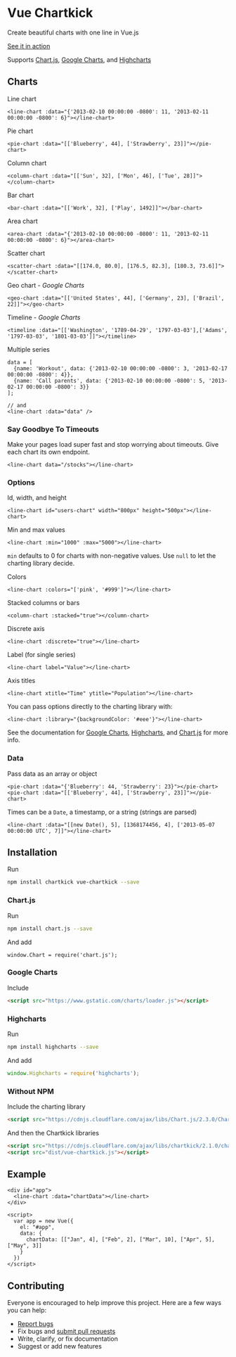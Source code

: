 # Vue Chartkick

Create beautiful charts with one line in Vue.js

[See it in action](http://ankane.github.io/chartkick.js/examples/)

Supports [Chart.js](http://www.chartjs.org/), [Google Charts](https://developers.google.com/chart/), and [Highcharts](http://www.highcharts.com/)

## Charts

Line chart

```vue
<line-chart :data="{'2013-02-10 00:00:00 -0800': 11, '2013-02-11 00:00:00 -0800': 6}"></line-chart>
```

Pie chart

```vue
<pie-chart :data="[['Blueberry', 44], ['Strawberry', 23]]"></pie-chart>
```

Column chart

```vue
<column-chart :data="[['Sun', 32], ['Mon', 46], ['Tue', 28]]"></column-chart>
```

Bar chart

```vue
<bar-chart :data="[['Work', 32], ['Play', 1492]]"></bar-chart>
```

Area chart

```vue
<area-chart :data="{'2013-02-10 00:00:00 -0800': 11, '2013-02-11 00:00:00 -0800': 6}"></area-chart>
```

Scatter chart

```vue
<scatter-chart :data="[[174.0, 80.0], [176.5, 82.3], [180.3, 73.6]]"></scatter-chart>
```

Geo chart - *Google Charts*

```vue
<geo-chart :data="[['United States', 44], ['Germany', 23], ['Brazil', 22]]"></geo-chart>
```

Timeline - *Google Charts*

```vue
<timeline :data="[['Washington', '1789-04-29', '1797-03-03'],['Adams', '1797-03-03', '1801-03-03']]"></timeline>
```

Multiple series

```vue
data = [
  {name: 'Workout', data: {'2013-02-10 00:00:00 -0800': 3, '2013-02-17 00:00:00 -0800': 4}},
  {name: 'Call parents', data: {'2013-02-10 00:00:00 -0800': 5, '2013-02-17 00:00:00 -0800': 3}}
];

// and
<line-chart :data="data" />
```

### Say Goodbye To Timeouts

Make your pages load super fast and stop worrying about timeouts. Give each chart its own endpoint.

```vue
<line-chart data="/stocks"></line-chart>
```

### Options

Id, width, and height

```vue
<line-chart id="users-chart" width="800px" height="500px"></line-chart>
```

Min and max values

```vue
<line-chart :min="1000" :max="5000"></line-chart>
```

`min` defaults to 0 for charts with non-negative values. Use `null` to let the charting library decide.

Colors

```vue
<line-chart :colors="['pink', '#999']"></line-chart>
```

Stacked columns or bars

```vue
<column-chart :stacked="true"></column-chart>
```

Discrete axis

```vue
<line-chart :discrete="true"></line-chart>
```

Label (for single series)

```vue
<line-chart label="Value"></line-chart>
```

Axis titles

```vue
<line-chart xtitle="Time" ytitle="Population"></line-chart>
```

You can pass options directly to the charting library with:

```vue
<line-chart :library="{backgroundColor: '#eee'}"></line-chart>
```

See the documentation for [Google Charts](https://developers.google.com/chart/interactive/docs/gallery), [Highcharts](http://api.highcharts.com/highcharts), and [Chart.js](http://www.chartjs.org/docs/) for more info.

### Data

Pass data as an array or object

```vue
<pie-chart :data="{'Blueberry': 44, 'Strawberry': 23}"></pie-chart>
<pie-chart :data="[['Blueberry', 44], ['Strawberry', 23]]"></pie-chart>
```

Times can be a `Date`, a timestamp, or a string (strings are parsed)

```vue
<line-chart :data="[[new Date(), 5], [1368174456, 4], ['2013-05-07 00:00:00 UTC', 7]]"></line-chart>
```

## Installation

Run

```sh
npm install chartkick vue-chartkick --save
```

### Chart.js

Run

```sh
npm install chart.js --save
```

And add

```es6
window.Chart = require('chart.js');
```

### Google Charts

Include

```html
<script src="https://www.gstatic.com/charts/loader.js"></script>
```

### Highcharts

Run

```sh
npm install highcharts --save
```

And add

```javascript
window.Highcharts = require('highcharts');
```

### Without NPM

Include the charting library

```html
<script src="https://cdnjs.cloudflare.com/ajax/libs/Chart.js/2.3.0/Chart.bundle.js"></script>
```

And then the Chartkick libraries

```html
<script src="https://cdnjs.cloudflare.com/ajax/libs/chartkick/2.1.0/chartkick.js"></script>
<script src="dist/vue-chartkick.js"></script>
```

## Example

```vue
<div id="app">
  <line-chart :data="chartData"></line-chart>
</div>

<script>
  var app = new Vue({
    el: "#app",
    data: {
      chartData: [["Jan", 4], ["Feb", 2], ["Mar", 10], ["Apr", 5], ["May", 3]]
    }
  })
</script>
```

## Contributing

Everyone is encouraged to help improve this project. Here are a few ways you can help:

- [Report bugs](https://github.com/ankane/vue-chartkick/issues)
- Fix bugs and [submit pull requests](https://github.com/ankane/vue-chartkick/pulls)
- Write, clarify, or fix documentation
- Suggest or add new features
